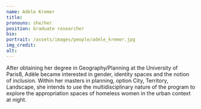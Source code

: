 ```yaml
---
name: Adèle Kremer
title:
pronouns: she/her
position: Graduate researcher
bio:
portrait: /assets/images/people/adele_kremer.jpg
img_credit:
alt:
---
```

After obtaining her degree in Geography/Planning at the University of Paris8, Adèle became interested in gender, identity spaces and the notion of inclusion. Within her masters in planning, option City, Territory, Landscape, she intends to use the multidisciplinary nature of the program to explore the appropriation spaces of homeless women in the urban context at night.